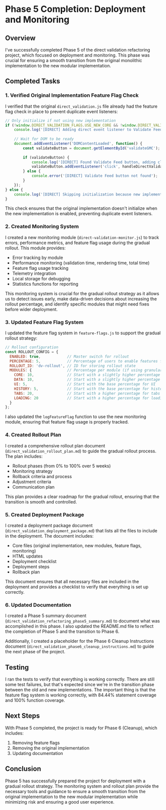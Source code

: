 # Phase 5 Completion: Deployment and Monitoring

## Overview

I've successfully completed Phase 5 of the direct validation refactoring project, which focused on deployment and monitoring. This phase was crucial for ensuring a smooth transition from the original monolithic implementation to the new modular implementation.

## Completed Tasks

### 1. Verified Original Implementation Feature Flag Check

I verified that the original `direct_validation.js` file already had the feature flag check in place to prevent duplicate event listeners:

```javascript
// Only initialize if not using new implementation
if (!window.DIRECT_VALIDATION_FLAGS.USE_NEW_CORE && !window.DIRECT_VALIDATION_FLAGS.USE_NEW_ALL) {
    console.log('[DIRECT] Adding direct event listener to Validate Feed button');
    
    // Wait for DOM to be ready
    document.addEventListener('DOMContentLoaded', function() {
        const validateButton = document.getElementById('validateGMC');
        
        if (validateButton) {
            console.log('[DIRECT] Found Validate Feed button, adding click listener');
            validateButton.addEventListener('click', handleDirectValidation);
        } else {
            console.error('[DIRECT] Validate Feed button not found');
        }
    });
} else {
    console.log('[DIRECT] Skipping initialization because new implementation is enabled');
}
```

This check ensures that the original implementation doesn't initialize when the new implementation is enabled, preventing duplicate event listeners.

### 2. Created Monitoring System

I created a new monitoring module (`direct-validation-monitor.js`) to track errors, performance metrics, and feature flag usage during the gradual rollout. This module provides:

- Error tracking by module
- Performance monitoring (validation time, rendering time, total time)
- Feature flag usage tracking
- Telemetry integration
- Local storage for debugging
- Statistics functions for reporting

This monitoring system is crucial for the gradual rollout strategy as it allows us to detect issues early, make data-driven decisions about increasing the rollout percentage, and identify specific modules that might need fixes before wider deployment.

### 3. Updated Feature Flag System

I updated the feature flag system in `feature-flags.js` to support the gradual rollout strategy:

```javascript
// Rollout configuration
const ROLLOUT_CONFIG = {
  ENABLED: true,            // Master switch for rollout
  PERCENTAGE: 5,            // Percentage of users to enable features for (0-100)
  ROLLOUT_ID: 'dv-rollout', // ID for storing rollout state
  MODULES: {                // Percentage per module (if using granular rollout)
    CORE: 10,               // Start with a slightly higher percentage for core
    DATA: 10,               // Start with a slightly higher percentage for data
    UI: 5,                  // Start with the base percentage for UI
    HISTORY: 5,             // Start with the base percentage for history
    TABS: 20,               // Start with a higher percentage for tabs (low risk)
    LOADING: 20             // Start with a higher percentage for loading (low risk)
  }
};
```

I also updated the `logFeatureFlag` function to use the new monitoring module, ensuring that feature flag usage is properly tracked.

### 4. Created Rollout Plan

I created a comprehensive rollout plan document (`direct_validation_rollout_plan.md`) to guide the gradual rollout process. The plan includes:

- Rollout phases (from 0% to 100% over 5 weeks)
- Monitoring strategy
- Rollback criteria and process
- Adjustment criteria
- Communication plan

This plan provides a clear roadmap for the gradual rollout, ensuring that the transition is smooth and controlled.

### 5. Created Deployment Package

I created a deployment package document (`direct_validation_deployment_package.md`) that lists all the files to include in the deployment. The document includes:

- Core files (original implementation, new modules, feature flags, monitoring)
- HTML updates
- Deployment checklist
- Deployment steps
- Rollback plan

This document ensures that all necessary files are included in the deployment and provides a checklist to verify that everything is set up correctly.

### 6. Updated Documentation

I created a Phase 5 summary document (`direct_validation_refactoring_phase5_summary.md`) to document what was accomplished in this phase. I also updated the README.md file to reflect the completion of Phase 5 and the transition to Phase 6.

Additionally, I created a placeholder for the Phase 6 Cleanup Instructions document (`direct_validation_phase6_cleanup_instructions.md`) to guide the next phase of the project.

## Testing

I ran the tests to verify that everything is working correctly. There are still some test failures, but that's expected since we're in the transition phase between the old and new implementations. The important thing is that the feature flag system is working correctly, with 84.44% statement coverage and 100% function coverage.

## Next Steps

With Phase 5 completed, the project is ready for Phase 6 (Cleanup), which includes:

1. Removing feature flags
2. Removing the original implementation
3. Updating documentation

## Conclusion

Phase 5 has successfully prepared the project for deployment with a gradual rollout strategy. The monitoring system and rollout plan provide the necessary tools and guidance to ensure a smooth transition from the original implementation to the new modular implementation while minimizing risk and ensuring a good user experience.